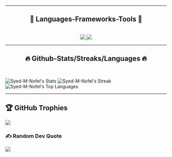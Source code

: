 <br/>

<hr/>
<h2 align="center">🔧 Languages-Frameworks-Tools 🔧</h2>
</br>
<div align="center">
<a href="https://skillicons.dev">
  <img src="https://skillicons.dev/icons?i=c,cpp,cs,html,css,tailwind,windicss,wordpress,js,react,jquery,java,python,&theme=dark "/>
  <img src="https://skillicons.dev/icons?i=git,github,githubactions,bootstrap,dotnet,firebase,mongodb,mysql,sqlite,eclipse,visualstudio,vscode,stackoverflow,figma,&theme=dark"/>
</a>
</div>

<hr/>
<h2 align="center">🔥 Github-Stats/Streaks/Languages 🔥</h2>
</br>

![Syed-M-Nofel's Stats](https://github-readme-stats.vercel.app/api?username=Syed-M-Nofel&theme=merko&show_icons=true&hide_border=false&count_private=false) ![Syed-M-Nofel's Streak](https://github-readme-streak-stats.herokuapp.com/?user=Syed-M-Nofel&theme=merko&hide_border=false)
![Syed-M-Nofel's Top Languages](https://github-readme-stats.vercel.app/api/top-langs/?username=Syed-M-Nofel&theme=merko&show_icons=true&hide_border=false&layout=compact)
<hr/>

## 🏆 GitHub Trophies
![](https://github-profile-trophy.vercel.app/?username=Syed-M-Nofel&theme=algolia&no-frame=false&no-bg=true&margin-w=4)

### ✍️ Random Dev Quote
![](https://quotes-github-readme.vercel.app/api?type=horizontal&theme=gruvbox)

